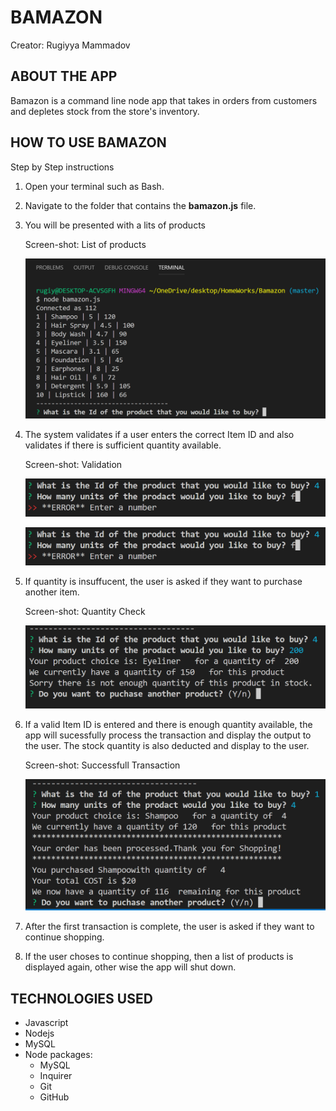 # BAMAZON

Creator: Rugiyya Mammadov

## ABOUT THE APP
Bamazon is a command line node app that takes in orders from customers and depletes stock from the store's inventory.

## HOW TO USE BAMAZON

  Step by Step instructions

1. Open your terminal such as Bash.

1. Navigate to the folder that contains the **bamazon.js** file.

1. You will be presented with a lits of products

   Screen-shot: List of products

   ![alt text](/images/ss1.png)

1. The system validates if a user enters the correct Item ID and also validates if there is sufficient quantity available.

   Screen-shot: Validation

   ![alt text](/images/ss2.png)

   ![alt text](/images/ss3.png)

1. If quantity is insuffucent, the user is asked if they want to purchase another item.

   Screen-shot: Quantity Check

   ![alt text](/images/ss4.png)

1. If a valid Item ID is entered and there is enough quantity available, the app will sucessfully process the transaction and display the output to the user. The stock quantity is also deducted and display to the user.

    Screen-shot: Successfull Transaction

    ![alt text](/images/ss5.png)

1. After the first transaction is complete, the user is asked if they want to continue shopping.

1. If the user choses to continue shopping, then a list of products is displayed again, other wise the app will shut down.

## TECHNOLOGIES USED
 * Javascript
 * Nodejs
 * MySQL
 * Node packages:
   * MySQL
   * Inquirer
   * Git
   * GitHub
